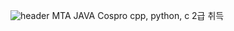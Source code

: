 ![header](https://capsule-render.vercel.app/api?type=waving&color=black&fontColor=White&text=KIMMINA&fontSize=20)
MTA JAVA
Cospro cpp, python, c 2급 취득
